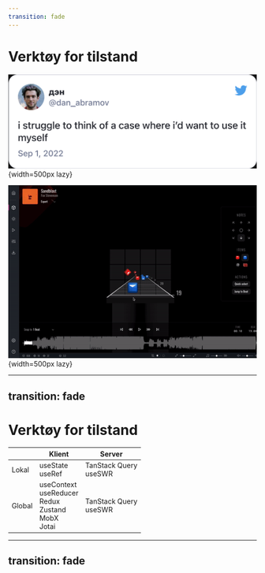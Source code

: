 ```yaml
---
transition: fade
---
```


# Verktøy for tilstand

<v-click hide>

![](../images/dan_abramov_redux.png){width=500px lazy}

</v-click>

<v-after>

![](../images/josh_beat_saber_edit.gif){width=500px lazy}

</v-after>

<!--

Du skal sjeldent trenge Redux, med all dens kompleksitet. Selv Dan Abramov, som var en av skaperne av Redux, sier han sliter med å finne usecases for det.

[click] Så kommer Josh Comeau og lager dette sjuke redigeringsprogrammet for beat-saber, med nettopp Redux. 

Hans poeng er at Redux kan passe bra på klient-tunge applikasjoner, som photoshop eller redigering som dette, hvor det meste foregår på klient-tilstand. Selv om du også har noe sync med skyen.



-->

---
transition: fade
---

# Verktøy for tilstand

|     | Klient          | Server            |
| --- | --------------- | ----------------- |
| Lokal | useState<br/>useRef   | TanStack Query<br/>useSWR |
| Global | useContext<br/>useReducer<br/>Redux<br/>Zustand<br/>MobX<br/>Jotai | TanStack Query<br/>useSWR |

<!--

Alt dette er for å si at du bør ta utgangspunkt i hvilken tilstand du har med å gjøre, så velge verktøy. Jeg håper jeg har gjort det klarere hvilken gruppe av verktøy du skal velge fra, så vil det spesifikke verktøyet avhenge av din kontekst og preferanse.

-->

---
transition: fade
---

<!--

Blank

-->
